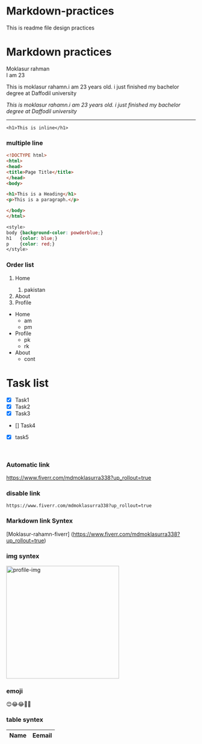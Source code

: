 # Markdown-practices
This is readme file design practices


# Markdown practices

Moklasur rahman <br>
I am 23



<p>This is moklasur rahamn.i am 23 years old. i just finished my bachelor degree at Daffodil university</p>

<i>This is moklasur rahamn.i am 23 years old. i just finished my bachelor degree at Daffodil university</i>
<br>

---

`<h1>This is inline</h1>`


### multiple line 
<!-- HTML formet -->
```html
<!DOCTYPE html>
<html>
<head>
<title>Page Title</title>
</head>
<body>

<h1>This is a Heading</h1>
<p>This is a paragraph.</p>

</body>
</html>
```

<!-- css formet -->
```css
<style>
body {background-color: powderblue;}
h1   {color: blue;}
p    {color: red;}
</style>
```

### Order list

<ol>
  <li>Home</li>
  <ol>
    <li> pakistan </li>
  </ol>
  <li>About</li>
  <li>Profile</li>
</ol>


- Home
  - am
  - pm
- Profile
    - pk
    - rk
- About
  - cont
  
  
  
# Task list

- [x] Task1
- [x] Task2
- [x] Task3
- [] Task4
- [x] task5


<br>


### Automatic link
https://www.fiverr.com/mdmoklasurra338?up_rollout=true

### disable link
`https://www.fiverr.com/mdmoklasurra338?up_rollout=true`


### Markdown link Syntex
[Moklasur-rahamn-fiverr] (https://www.fiverr.com/mdmoklasurra338?up_rollout=true)


### img syntex

<img src="https://media.gettyimages.com/photos/village-farmers-plant-the-seasons-rice-crop-even-in-the-best-of-times-picture-id534247656?s=612x612" width="300" hight="300" title="profile-img" />


### emoji 

😊😂😂🤦‍♂️

### table syntex
| Name | Eemail |
| ----- | ----- |
